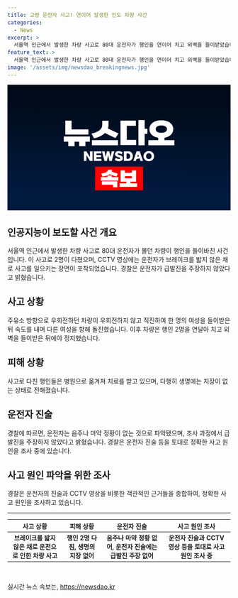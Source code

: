 ```yaml
---
title: 고령 운전자 사고! 연이어 발생한 인도 차량 사건
categories:
  - News
excerpt: >
  서울역 인근에서 발생한 차량 사고로 80대 운전자가 행인을 연이어 치고 외벽을 들이받았습니다. CCTV에는 운전자가 브레이크를 밟지 않은 채 사고를 일으키는 장면이 담겨 있습니다. 행인들은 부상을 입었지만 생명에는 지장이 없는 것으로 알려졌으며, 운전자는 음주나 마약과는 무관한 것으로 확인됐습니다. 경찰은 운전자의 진술을 토대로 정확한 사고 원인을 조사 중입니다.
feature_text: >
  서울역 인근에서 발생한 차량 사고로 80대 운전자가 행인을 연이어 치고 외벽을 들이받았습니다. CCTV에는 운전자가 브레이크를 밟지 않은 채 사고를 일으키는 장면이 담겨 있습니다. 행인들은 부상을 입었지만 생명에는 지장이 없는 것으로 알려졌으며, 운전자는 음주나 마약과는 무관한 것으로 확인됐습니다. 경찰은 운전자의 진술을 토대로 정확한 사고 원인을 조사 중입니다.
image: '/assets/img/newsdao_breakingnews.jpg'
---
```


<p><img src="/assets/img/newsdao_breakingnews.jpg" alt="ranknews 속보" /></p>

<h2 data-ke-size="size26">인공지능이 보도할 사건 개요</h2>

<p data-ke-size="size16">서울역 인근에서 발생한 차량 사고로 80대 운전자가 몰던 차량이 행인을 들이바친 사건입니다. 이 사고로 2명이 다쳤으며, CCTV 영상에는 운전자가 브레이크를 밟지 않은 채로 사고를 일으키는 장면이 포착되었습니다. 경찰은 운전자가 급발진을 주장하지 않았다고 밝혔습니다.</p>

<h2 data-ke-size="size26">사고 상황</h2>

<p data-ke-size="size16">주유소 방향으로 우회전하던 차량이 우회전하지 않고 직진하여 한 명의 여성을 들이받은 뒤 속도를 내며 다른 여성을 향해 돌진했습니다. 이후 차량은 행인 2명을 연달아 치고 외벽을 들이받은 뒤에야 정지했습니다.</p>

<h2 data-ke-size="size26">피해 상황</h2>

<p data-ke-size="size16">사고로 다친 행인들은 병원으로 옮겨져 치료를 받고 있으며, 다행히 생명에는 지장이 없는 상태로 전해졌습니다.</p>

<h2 data-ke-size="size26">운전자 진술</h2>

<p data-ke-size="size16">경찰에 따르면, 운전자는 음주나 마약 정황이 없는 것으로 파악됐으며, 조사 과정에서 급발진을 주장하지 않았다고 밝혔습니다. 경찰은 운전자 진술 등을 토대로 정확한 사고 원인을 조사 중에 있습니다.</p>

<h2 data-ke-size="size26">사고 원인 파악을 위한 조사</h2>

<p data-ke-size="size16">경찰은 운전자의 진술과 CCTV 영상을 비롯한 객관적인 근거들을 종합하여, 정확한 사고 원인을 조사하고 있습니다.</p>

<hr>

<table>
    <thead>
        <tr>
            <th style="text-align: center;">사고 상황</th>
            <th style="text-align: center;">피해 상황</th>
            <th style="text-align: center;">운전자 진술</th>
            <th style="text-align: center;">사고 원인 조사</th>
        </tr>
    </thead>
    <tbody>
        <tr>
            <td style="text-align: center; height: 17px;"><b>브레이크를 밟지 않은 채로 운전으로 인한 차량 사고</b></td>
            <td style="height: 17px; text-align: center;"><b>행인 2명 다침, 생명의 지장 없어</b></td>
            <td style="text-align: center;"><b>음주나 마약 정황 없어, 운전자 진술에는 급발진 주장 없어</b></td>
            <td style="text-align: center;"><b>운전자 진술과 CCTV 영상 등을 토대로 사고 원인 조사 중</b></td>
        </tr>
    </tbody>
</table>

<p data-ke-size="size16">&nbsp;</p>
실시간 뉴스 속보는, <a href="https://newsdao.kr" rel="dofollow">https://newsdao.kr</a>


